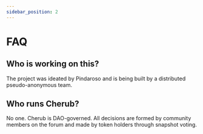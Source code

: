 ```yaml
---
sidebar_position: 2
---
```


# FAQ

## Who is working on this?

The project was ideated by Pindaroso and is being built by a distributed pseudo-anonymous team.

## Who runs Cherub?

No one. Cherub is DAO-governed. All decisions are formed by community members on the forum and made by token holders through snapshot voting.

